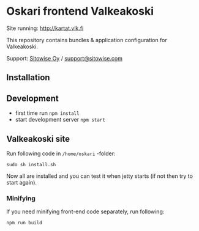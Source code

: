 # Oskari frontend Valkeakoski

Site running: http://kartat.vlk.fi

This repository contains bundles & application configuration for Valkeakoski.

Support: [Sitowise Oy](https://sitowise.com) / [support@sitowise.com](mailto:support@sitowise.com)


## Installation

## Development

* first time run `npm install`
* start development server `npm start`

## Valkeakoski site

Run following code in `/home/oskari` -folder:
```
sudo sh install.sh
```

Now all are installed and you can test it when jetty starts (if not then try to start again).

### Minifying

If you need minifying front-end code separately, run following:
```
npm run build
```